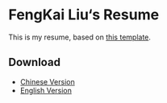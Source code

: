 # FengKai Liu‘s Resume 

This is my resume, based on [this template](https://github.com/posquit0/Awesome-CV).

## Download

* [Chinese Version](resume-zh_CN.pdf)
* [English Version](resume.pdf)